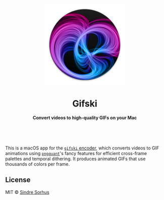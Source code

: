 <div align="center">
	<img src="Stuff/AppIcon-readme.png" width="256" height="256">
	<h1>Gifski</h1>
	<p>
		<b>Convert videos to high-quality GIFs on your Mac</b>
	</p>
	<br>
	<br>
	<br>
</div>

This is a macOS app for the [`gifski` encoder](https://gif.ski), which converts videos to GIF animations using [`pngquant`](https://pngquant.org)'s fancy features for efficient cross-frame palettes and temporal dithering. It produces animated GIFs that use thousands of colors per frame.


## License

MIT © [Sindre Sorhus](https://sindresorhus.com)

